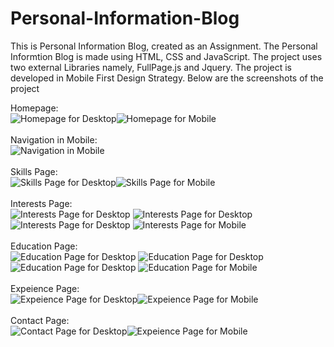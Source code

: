 # Personal-Information-Blog
This is Personal Information Blog, created as an Assignment.
The Personal Informtion Blog is made using HTML, CSS and JavaScript. 
The project uses two external Libraries namely, FullPage.js and Jquery.
The project is developed in Mobile First Design Strategy.
Below are the screenshots of the project

Homepage:
<br/>
![Homepage for Desktop](screenshots/homepage_desktop.JPG)![Homepage for Mobile](screenshots/home_mobile.JPG)
<br/><br/>
Navigation in Mobile:
<br/>![Navigation in Mobile](screenshots/home_nav_mobile.JPG)
<br/><br/>
Skills Page:
<br/>
![Skills Page for Desktop](screenshots/skills_desktop.JPG)![Skills Page for Mobile](screenshots/skills_mobile.JPG)
<br/><br/>
Interests Page:
<br/>
![Interests Page for Desktop](screenshots/interest_desktop_1.JPG)
![Interests Page for Desktop](screenshots/interest_desktop_2.JPG)
![Interests Page for Desktop](screenshots/interest_desktop_3.JPG)
![Interests Page for Mobile](screenshots/interest_mobile.JPG)
<br/><br/>
Education Page:
<br/>
![Education Page for Desktop](screenshots/education_desktop_1.JPG)
![Education Page for Desktop](screenshots/education_desktop_2.JPG)
![Education Page for Desktop](screenshots/education_desktop_3.JPG)
![Education Page for Mobile](screenshots/education_mobile.JPG)
<br/><br/>
Expeience Page:
<br/>
![Expeience Page for Desktop](screenshots/experience_desktop.JPG)![Expeience Page for Mobile](screenshots/experience_mobile.JPG)
<br/><br/>
Contact Page:
<br/>
![Contact Page for Desktop](screenshots/contact_desktop.JPG)![Expeience Page for Mobile](screenshots/contact_mobile.JPG)
